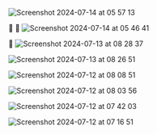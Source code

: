 
![Screenshot 2024-07-14 at 05 57 13](https://github.com/user-attachments/assets/3db18233-76e9-4d29-8200-b17fd15bba25)

📸 🤣 ![Screenshot 2024-07-14 at 05 46 41](https://github.com/user-attachments/assets/cf75025a-8e92-406f-ad0e-072893c03726)

🎉 ![Screenshot 2024-07-13 at 08 28 37](https://github.com/user-attachments/assets/4bd5cc94-4652-4644-b980-ed0aebbc3bf0)

![Screenshot 2024-07-13 at 08 26 51](https://github.com/user-attachments/assets/7895925f-ed88-49fb-9c44-e6b3ec251d86)

![Screenshot 2024-07-12 at 08 08 51](https://github.com/user-attachments/assets/8ffeb54c-d849-4a7a-9c26-f5b0f67ff550)

![Screenshot 2024-07-12 at 08 03 56](https://github.com/user-attachments/assets/b487fb24-63d4-4872-9098-6c653c149099)

![Screenshot 2024-07-12 at 07 42 03](https://github.com/user-attachments/assets/e239e3d9-e1be-4b18-8818-826d397f5830)

![Screenshot 2024-07-12 at 07 16 51](https://github.com/user-attachments/assets/35cb1544-9fed-4a36-a019-231590693c91)
